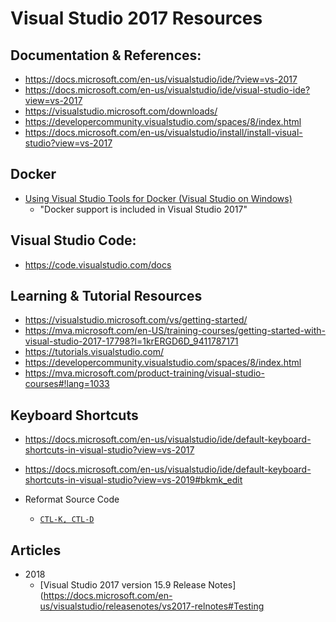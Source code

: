 
# Visual Studio 2017 Resources

## Documentation & References:
- https://docs.microsoft.com/en-us/visualstudio/ide/?view=vs-2017
- https://docs.microsoft.com/en-us/visualstudio/ide/visual-studio-ide?view=vs-2017
- https://visualstudio.microsoft.com/downloads/
- https://developercommunity.visualstudio.com/spaces/8/index.html
- https://docs.microsoft.com/en-us/visualstudio/install/install-visual-studio?view=vs-2017

## Docker
- [Using Visual Studio Tools for Docker (Visual Studio on Windows)](https://docs.microsoft.com/en-us/dotnet/standard/containerized-lifecycle-architecture/design-develop-containerized-apps/visual-studio-tools-for-docker?toc=/visualstudio/docker/toc.json&bc=/visualstudio/docker/breadcrumb/toc.json&view=vs-2017)
  + "Docker support is included in Visual Studio 2017"



## Visual Studio Code:
- https://code.visualstudio.com/docs




## Learning & Tutorial Resources
- https://visualstudio.microsoft.com/vs/getting-started/
- https://mva.microsoft.com/en-US/training-courses/getting-started-with-visual-studio-2017-17798?l=1krERGD6D_9411787171
- https://tutorials.visualstudio.com/
- https://developercommunity.visualstudio.com/spaces/8/index.html
- https://mva.microsoft.com/product-training/visual-studio-courses#!lang=1033


## Keyboard Shortcuts
- https://docs.microsoft.com/en-us/visualstudio/ide/default-keyboard-shortcuts-in-visual-studio?view=vs-2017

- https://docs.microsoft.com/en-us/visualstudio/ide/default-keyboard-shortcuts-in-visual-studio?view=vs-2019#bkmk_edit
- Reformat Source Code
  + [```CTL-K, CTL-D```](https://docs.microsoft.com/en-us/visualstudio/ide/default-keyboard-shortcuts-in-visual-studio?view=vs-2017#bkmk_edit)




## Articles
- 2018
  + [Visual Studio 2017 version 15.9 Release Notes](https://docs.microsoft.com/en-us/visualstudio/releasenotes/vs2017-relnotes#Testing
